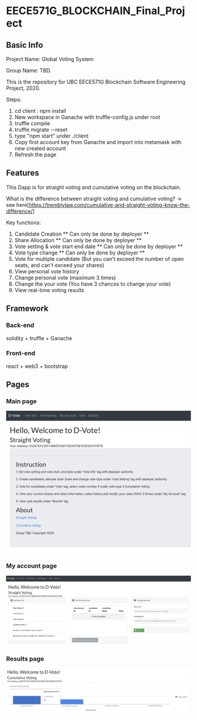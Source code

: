 # EECE571G_BLOCKCHAIN_Final_Project

## Basic Info
  Project Name: Global Voting System
  
  Group Name: TBD.
  
  This is the repository for UBC EECE571G Blockchain Software Engineering Project, 2020.
  
  Steps:
  1. cd client : npm install
  2. New workspace in Ganache with truffle-config.js under root
  3. truffle compile
  4. truffle migrate --reset
  5. type "npm start" under ./client
  6. Copy first account key from Ganache and import into metamask with new created account
  7. Refresh the page
## Features
   This Dapp is for straight voting and cumulative voting on the blockchain.
   
   What is the difference between straight voting and cumulative voting? -> see here[https://tremblylaw.com/cumulative-and-straight-voting-know-the-difference/]
   
   Key functions:
   
   1. Candidate Creation ** Can only be done by deployer **
   2. Share Allocation  ** Can only be done by deployer **
   3. Vote setting & vote start end date  ** Can only be done by deployer **
   4. Vote type change  ** Can only be done by deployer **
   5. Vote for multiple candidate (But you can't exceed the number of open seats, and can't exceed your shares)
   6. View personal vote history
   7. Change personal vote (maximum 3 times)
   8. Change the your vote (You have 3 chances to change your vote)
   9. View real-time voting results

## Framework
### Back-end
solidity + truffle + Ganache

### Front-end
react + web3 + bootstrap

## Pages
### Main page
![image](https://github.com/GavinTian1991/EECE571G_BLOCKCHAIN/raw/master/screenshots/welcome_page.png)

### My account page
![image](https://github.com/GavinTian1991/EECE571G_BLOCKCHAIN/raw/master/screenshots/my_account_page.png)

### Results page
![image](https://github.com/GavinTian1991/EECE571G_BLOCKCHAIN/raw/master/screenshots/results_after_votes.png)



